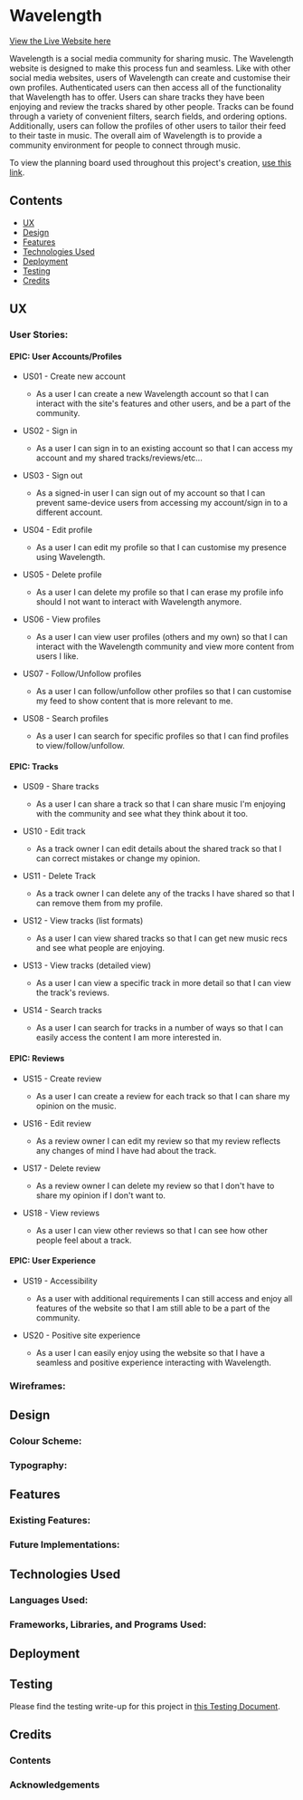 # Wavelength 
<!-- amiresponsive here -->

[View the Live Website here](https://wavelength-front-8ca0988d00ea.herokuapp.com/)

Wavelength is a social media community for sharing music. The Wavelength website is designed to make this process fun and seamless. Like with other social media
websites, users of Wavelength can create and customise their own profiles. Authenticated users can then access all of the functionality that Wavelength has to offer.
Users can share tracks they have been enjoying and review the tracks shared by other people. Tracks can be found through a variety of convenient filters, search fields, and ordering options. Additionally, users can follow the profiles of other users to tailor their feed to their taste in music. The overall aim of
Wavelength is to provide a community environment for people to connect through music.

To view the planning board used throughout this project's creation, [use this link](https://github.com/users/Shabucky1812/projects/3).

## Contents
- [UX](#ux)  
- [Design](#design)  
- [Features](#features)  
- [Technologies Used](#technologies-used)  
- [Deployment](#deployment)  
- [Testing](#testing)  
- [Credits](#credits) 

## UX

### User Stories:  

#### EPIC: User Accounts/Profiles

- US01 - Create new account
    - As a user I can create a new Wavelength account so that I can interact with the site's features and other users, and be a part of the community.

- US02 - Sign in
    - As a user I can sign in to an existing account so that I can access my account and my shared tracks/reviews/etc...

- US03 - Sign out
    - As a signed-in user I can sign out of my account so that I can prevent same-device users from accessing my account/sign in to a different account.

- US04 - Edit profile
    - As a user I can edit my profile so that I can customise my presence using Wavelength.

- US05 - Delete profile
    - As a user I can delete my profile so that I can erase my profile info should I not want to interact with Wavelength anymore.

- US06 - View profiles
    - As a user I can view user profiles (others and my own) so that I can interact with the Wavelength community and view more content from users I like.

- US07 - Follow/Unfollow profiles
    - As a user I can follow/unfollow other profiles so that I can customise my feed to show content that is more relevant to me.

- US08 - Search profiles
    - As a user I can search for specific profiles so that I can find profiles to view/follow/unfollow.

#### EPIC: Tracks

- US09 - Share tracks
    - As a user I can share a track so that I can share music I'm enjoying with the community and see what they think about it too.

- US10 - Edit track
    - As a track owner I can edit details about the shared track so that I can correct mistakes or change my opinion.

- US11 - Delete Track
    - As a track owner I can delete any of the tracks I have shared so that I can remove them from my profile.

- US12 - View tracks (list formats)
    - As a user I can view shared tracks so that I can get new music recs and see what people are enjoying.

- US13 - View tracks (detailed view)
    - As a user I can view a specific track in more detail so that I can view the track's reviews.

- US14 - Search tracks
    - As a user I can search for tracks in a number of ways so that I can easily access the content I am more interested in.

#### EPIC: Reviews

- US15 - Create review
    - As a user I can create a review for each track so that I can share my opinion on the music.

- US16 - Edit review
    - As a review owner I can edit my review so that my review reflects any changes of mind I have had about the track.

- US17 - Delete review
    - As a review owner I can delete my review so that I don't have to share my opinion if I don't want to.

- US18 - View reviews
    - As a user I can view other reviews so that I can see how other people feel about a track.

#### EPIC: User Experience

- US19 - Accessibility
    - As a user with additional requirements I can still access and enjoy all features of the website so that I am still able to be a part of the community.

- US20 - Positive site experience
    - As a user I can easily enjoy using the website so that I have a seamless and positive experience interacting with Wavelength.

### Wireframes:  

## Design

### Colour Scheme:  

### Typography:

## Features  

### Existing Features:  

### Future Implementations:  

## Technologies Used

### Languages Used:  

### Frameworks, Libraries, and Programs Used:  

## Deployment

## Testing

Please find the testing write-up for this project in [this Testing Document](testing.md).

## Credits

### Contents  

### Acknowledgements  
